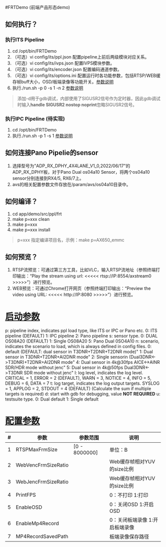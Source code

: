 #FRTDemo (前端产品形态demo)

## 如何执行？
### 执行ITS Pipeline
1. cd /opt/bin/FRTDemo
2. （可选）vi config/its/ppl.json 配置pipeline上前后两级模块对应关系。
3. （可选）vi config/its/ivps.json 配置IVPS模块参数。
4. （可选）vi config/its/encoder.json 配置编码通道参数。
5. （可选）vi config/its/options.ini 配置运行时各功能参数，包括RTSP/WEB缓存帧buff大小，OSD/板端录像等功能开关。[参数说明](#配置参数)
6. 执行./run.sh -p 0 -s 1 -n 2 [参数说明](#启动参数)
>   添加-d用于gdb调试，内部使用了SIGUSR2信号作为定时器，因此gdb调试时输入**handle SIGUSR2 nostop noprint**忽略SIGUSR2信号。

### 执行IPC Pipeline (待实现)
1. cd /opt/bin/FRTDemo
2. 执行./run.sh -p 1 -s 1 [参数说明](#启动参数)

## 如何连接Pano Pipelie的sensor
1. 选择型号为"ADP_RX_DPHY_4X4LANE_V1_0,2022/06/17"的ADP_RX_DPHY板，对于Pano Dual os04a10 Sensor，将两个os04a10 sensor分别连接到RX4/5, RX6/7上。
2. avs的相关配置参数文件存放在/param/avs/os04a10目录中。

## 如何编译？
1. cd app/demo/src/ppl/frt
2. make p=xxx clean
3. make p=xxx
4. make p=xxx install
> p=xxx 指定编译项目名，示例：make p=AX650_emmc

## 如何预览？
1. RTSP流预览：可通过第三方工具，比如VLC，输入RTSP流地址（参照终端打印输出：“Play the stream using url: <<<<< rtsp://IP:8554/axstream0 >>>>>”）进行预览。
2. WEB预览：可通过Chrome打开网页（参照终端打印输出：“Preview the video using URL: <<<<< http://IP:8080 >>>>>”）进行预览。

# <a href="#启动参数">启动参数</a>
p: pipeline index, indicates ppl load type, like ITS or IPC or Pano etc.
   0: ITS pipeline (DEFAULT)
   1: IPC pipeline
   2: Pano pipeline
s: sensor type.
   0: DUAL OS08A20 (DEFAULT)
   1: Single OS08A20
   5: Pano Dual 0SO4A10
n: scenario, indicates the scenario to load, which is always defined in config files.
   0: default (DEFAULT: dual sensor in T3DNR+T2DNR+T2DNR mode)"
   1: Dual sensor in T3DNR+T2DNR+AI2DNR mode"
   2: Single sensorin (Dual3DNR<->T3DNR)+T2DNR+AI2DNR mode"
   4: Dual sensor in 4k@30fps AICE<->AINR SDR/HDR mode without jenc"
   5: Dual sensor in 4k@50fps Dual3DNR<->T3DNR SDR mode without jenc"
l: log level, indicates the log level.
   CRITICAL = 1, ERROR = 2 (DEFAULT), WARN = 3, NOTICE = 4, INFO = 5, DEBUG = 6, DATA = 7
t: log target, indicates the log output targets.
   SYSLOG = 1, APPLOG = 2, STDOUT = 4 (DEFAULT) (Calculate the sum if multiple targets is required)
d: start with gdb for debugging, value **NOT REQUIRED**
u: testsuite type.
   0: Dual default
   1: Single default

# <a href="#配置参数">配置参数</a>

|   #   |          参数         |    参数范围   |       说明                        |
| ----- | --------------------- | ------------ | ---------------------------------|
|   1   | RTSPMaxFrmSize        | [0 - 8000000]| 单位：B                           |
|   2   | WebVencFrmSizeRatio   |              | Web缓存帧相对YUV的size比例         |
|   3   | WebJencFrmSizeRatio   |              | Web缓存帧相对YUV的size比例         |
|   4   | PrintFPS              |              | 0：不打印 1:打印                   |
|   5   | EnableOSD             |              | 0：关闭OSD 1:开启OSD               |
|   6   | EnableMp4Record       |              | 0：关闭板端录像 1:开启板端录像      |
|   7   | MP4RecordSavedPath    |              | 板端录像保存路径                   |
